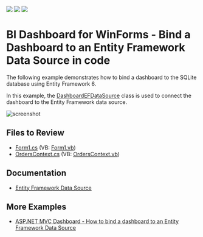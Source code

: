 <!-- default badges list -->
![](https://img.shields.io/endpoint?url=https://codecentral.devexpress.com/api/v1/VersionRange/128580869/19.1.2%2B)
[![](https://img.shields.io/badge/Open_in_DevExpress_Support_Center-FF7200?style=flat-square&logo=DevExpress&logoColor=white)](https://supportcenter.devexpress.com/ticket/details/T213415)
[![](https://img.shields.io/badge/📖_How_to_use_DevExpress_Examples-e9f6fc?style=flat-square)](https://docs.devexpress.com/GeneralInformation/403183)
<!-- default badges end -->
# BI Dashboard for WinForms - Bind a Dashboard to an Entity Framework Data Source in code

The following example demonstrates how to bind a dashboard to the SQLite database using Entity Framework 6.

In this example, the [DashboardEFDataSource](https://docs.devexpress.com/Dashboard/DevExpress.DashboardCommon.DashboardEFDataSource) class is used to connect the dashboard to the Entity Framework data source.

![screenshot](images/screenshot.png)

## Files to Review

* [Form1.cs](./CS/Dashboard_EntityFramework/Form1.cs) (VB: [Form1.vb](./VB/Dashboard_EntityFramework/Form1.vb))
* [OrdersContext.cs](./CS/Dashboard_EntityFramework/OrdersContext.cs) (VB: [OrdersContext.vb](./VB/Dashboard_EntityFramework/OrdersContext.vb))

## Documentation

* [Entity Framework Data Source](https://docs.devexpress.com/Dashboard/113909)

## More Examples


* [ASP.NET MVC Dashboard - How to bind a dashboard to an Entity Framework Data Source](https://github.com/DevExpress-Examples/aspnet-mvc-dashboard-how-to-bind-a-dashboard-to-an-entity-framework-data-source-t551381)
